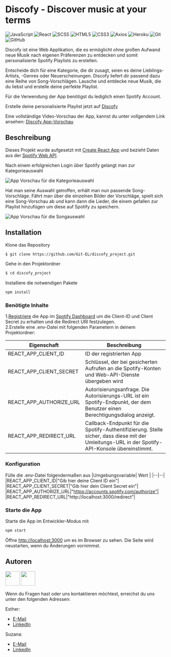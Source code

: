 # Discofy - Discover music at your terms
![JavaScript](https://img.shields.io/badge/-JavaScript-black?style=flat-square&logo=javascript)
![React](https://img.shields.io/badge/-React-black?style=flat-square&logo=react)
![SCSS](https://img.shields.io/badge/-SCSS-black?style=flat-square&logo=SASS)
![HTML5](https://img.shields.io/badge/-HTML5-black?style=flat-square&logo=html5&logoColor=white)
![CSS3](https://img.shields.io/badge/-CSS3-black?style=flat-square&logo=css3)
![Axios](https://img.shields.io/badge/-Axios-black?style=flat-square&logo=axios)
![Heroku](https://img.shields.io/badge/-Heroku-black?style=flat-square&logo=heroku)
![Git](https://img.shields.io/badge/-Git-black?style=flat-square&logo=git)
![GitHub](https://img.shields.io/badge/-GitHub-black?style=flat-square&logo=github)

Discofy ist eine Web Applikation, die es ermöglicht ohne großen Aufwand neue Musik nach eigenen Präferenzen zu entdecken und somit personalisierte Spotify Playlists zu erstellen.

Entscheide dich für eine Kategorie, die dir zusagt, seien es deine Lieblings-Artists, -Genres oder Neuerscheinungen. Discofy liefert dir passend dazu eine Reihe von Song-Vorschlägen. Lausche und entdecke neue Musik, die du liebst und erstelle deine perfekte Playlist.

Für die Verwendung der App benötigst du lediglich einen Spotify Account.

Erstelle deine personalisierte Playlist jetzt auf [Discofy](discofy-music-app.herokuapp.com)

Eine vollständige Video-Vorschau der App, kannst du unter vollgendem Link ansehen: [Discofy App-Vorschau](https://youtu.be/vyBS1CR28WM)

## Beschreibung
Dieses Projekt wurde aufgesetzt mit [Create React App](https://github.com/facebook/create-react-app) und bezieht Daten aus der [Spotify Web API](https://developer.spotify.com/documentation/web-api).

Nach einem erfolgreichen Login über Spotify gelangt man zur Kategorieauswahl

![App Vorschau für die Kategorieauswahl](https://github.com/Git-EL/spotify_project/blob/main/src/assets/selection_page.png)

Hat man seine Auswahl getroffen, erhält man nun passende Song-Vorschläge. Fährt man über die einzelnen Bilder der Vorschläge, spielt sich eine Song-Vorschau ab und kann dann die Lieder, die einem gefallen zur Playlist hinzufügen um diese auf Spotify zu speichern.

![App Vorschau für die Songauswahl](https://github.com/Git-EL/spotify_project/blob/main/src/assets/filter_page.png)

## Installation

Klone das Repository
 ```sh 
 $ git clone https://github.com/Git-EL/discofy_project.git
 ```

Gehe in den Projektordner
```sh
$ cd discofy_project
```

Installiere die notwendigen Pakete
```sh
npm install
```

### Benötigte Inhalte
1.[Registriere](https://developer.spotify.com/documentation/general/guides/app-settings) die App im [Spotify Dashboard](https://developer.spotify.com/dashboard/) um die Client-ID und Client Secret zu erhalten und die Redirect URI festzulegen.\
2.Erstelle eine .env-Datei mit folgenden Parametern in deinem Projektordner:

|Eigenschaft| Beschreibung  |
|--|--|
|REACT_APP_CLIENT_ID|ID der registrierten App|
|REACT_APP_CLIENT_SECRET|Schlüssel, der bei gesicherten Aufrufen an die Spotify-Konten und Web-API-Dienste übergeben wird|
|REACT_APP_AUTHORIZE_URL|Autorisierungsanfrage. Die Autorisierungs-URL ist ein Spotify-Endpunkt, der dem Benutzer einen Berechtigungsdialog anzeigt.|
|REACT_APP_REDIRECT_URL|Callback-Endpunkt für die Spotify-Authentifizierung. Stelle sicher, dass diese mit der Umleitungs-URL in der Spotify-API-Konsole übereinstimmt.|

### Konfiguration
Fülle die .env-Datei folgendermaßen aus
|Umgebungsvariable| Wert  |
|--|--|
|REACT_APP_CLIENT_ID|"Gib hier deine Client ID ein"|
|REACT_APP_CLIENT_SECRET|"Gib hier dein Client Secret ein"|
|REACT_APP_AUTHORIZE_URL|"https://accounts.spotify.com/authorize"|
|REACT_APP_REDIRECT_URL|"http://localhost:3000/redirect"|

### Starte die App
Starte die App im Entwickler-Modus mit
```sh
npm start
```

Öffne [http://localhost:3000](http://localhost:3000) um es im Browser zu sehen.
Die Seite wird neustarten, wenn du Änderungen vornimmst.

## Autoren

    
<p>
 <a href="https://github.com/Git-EL"
    ><img
            src="https://avatars.githubusercontent.com/u/65949739?s=400&u=e749c6170b32cd7e893f0372c39a607fa0571e0d&v=4"
            width="45"
            height="45"
    /></a>
    <a href="https://github.com/Suzy1412"
    ><img
            src="https://avatars.githubusercontent.com/u/65951047?v=4"
            width="45"
            height="45"
    /></a>
</p>
    
Wenn du Fragen hast oder uns kontaktieren möchtest, erreichst du uns unter den folgenden Adressen:

Esther:
* [E-Mail](lee_esther@live.com)
* [LinkedIn](https://www.linkedin.com/in/esther-lee-627451205)

Suzana: 
* [E-Mail](code.s09@outlook.com)
* [LinkedIn](https://www.linkedin.com/in/suzana-jovanovic-1b9ab81b2)
